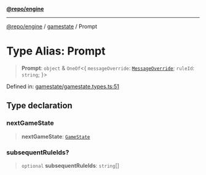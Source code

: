 [**@repo/engine**](../../README.md)

***

[@repo/engine](../../modules.md) / [gamestate](../README.md) / Prompt

# Type Alias: Prompt

> **Prompt**: `object` & `OneOf`\<\{ `messageOverride`: [`MessageOverride`](../interfaces/MessageOverride.md); `ruleId`: `string`; \}\>

Defined in: [gamestate/gamestate.types.ts:51](https://github.com/alexqguo/drinking-board-game-v3/blob/1123a2491488adcd1534d1bcc4d95b9a9f0d7a43/packages/engine/src/gamestate/gamestate.types.ts#L51)

## Type declaration

### nextGameState

> **nextGameState**: [`GameState`](../enumerations/GameState.md)

### subsequentRuleIds?

> `optional` **subsequentRuleIds**: `string`[]
